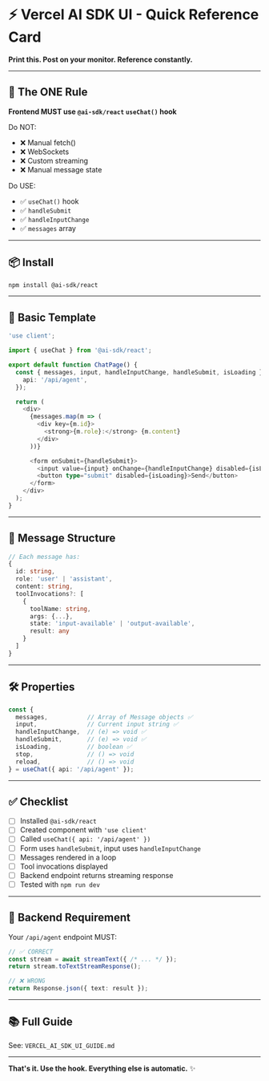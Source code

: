 # ⚡ Vercel AI SDK UI - Quick Reference Card

**Print this. Post on your monitor. Reference constantly.**

---

## 🎯 The ONE Rule

**Frontend MUST use `@ai-sdk/react` `useChat()` hook**

Do NOT:
- ❌ Manual fetch()
- ❌ WebSockets
- ❌ Custom streaming
- ❌ Manual message state

Do USE:
- ✅ `useChat()` hook
- ✅ `handleSubmit`
- ✅ `handleInputChange`
- ✅ `messages` array

---

## 📦 Install

```bash
npm install @ai-sdk/react
```

---

## 🚀 Basic Template

```typescript
'use client';

import { useChat } from '@ai-sdk/react';

export default function ChatPage() {
  const { messages, input, handleInputChange, handleSubmit, isLoading } = useChat({
    api: '/api/agent',
  });

  return (
    <div>
      {messages.map(m => (
        <div key={m.id}>
          <strong>{m.role}:</strong> {m.content}
        </div>
      ))}

      <form onSubmit={handleSubmit}>
        <input value={input} onChange={handleInputChange} disabled={isLoading} />
        <button type="submit" disabled={isLoading}>Send</button>
      </form>
    </div>
  );
}
```

---

## 📨 Message Structure

```typescript
// Each message has:
{
  id: string,
  role: 'user' | 'assistant',
  content: string,
  toolInvocations?: [
    {
      toolName: string,
      args: {...},
      state: 'input-available' | 'output-available',
      result: any
    }
  ]
}
```

---

## 🛠️ Properties

```typescript
const {
  messages,           // Array of Message objects ✅
  input,              // Current input string ✅
  handleInputChange,  // (e) => void ✅
  handleSubmit,       // (e) => void ✅
  isLoading,          // boolean ✅
  stop,               // () => void
  reload,             // () => void
} = useChat({ api: '/api/agent' });
```

---

## ✅ Checklist

- [ ] Installed `@ai-sdk/react`
- [ ] Created component with `'use client'`
- [ ] Called `useChat({ api: '/api/agent' })`
- [ ] Form uses `handleSubmit`, input uses `handleInputChange`
- [ ] Messages rendered in a loop
- [ ] Tool invocations displayed
- [ ] Backend endpoint returns streaming response
- [ ] Tested with `npm run dev`

---

## 🔗 Backend Requirement

Your `/api/agent` endpoint MUST:

```typescript
// ✅ CORRECT
const stream = await streamText({ /* ... */ });
return stream.toTextStreamResponse();

// ❌ WRONG
return Response.json({ text: result });
```

---

## 📚 Full Guide

See: `VERCEL_AI_SDK_UI_GUIDE.md`

---

**That's it. Use the hook. Everything else is automatic.** ✨

